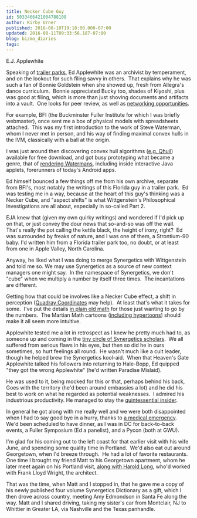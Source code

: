 ```yaml
---
title: Necker Cube Guy
id: 5033466421004788108
author: Kirby Urner
published: 2016-08-10T19:18:00.000-07:00
updated: 2016-08-11T09:33:56.187-07:00
blog: bizmo_diaries
tags: 
---
```


[](http://photos1.blogger.com/img/254/1836/640/edapple2.jpg)
E.J. Applewhite

Speaking of [trailer parks](http://worldgame.blogspot.com/2016/08/airline-talk.html), Ed Applewhite was an archivist by temperament, and on the lookout for such filing savvy in others.  That explains why he was such a fan of Bonnie Goldstein when she showed up, fresh from Allegra's dance curriculum.  Bonnie appreciated Bucky too, shades of Kiyoshi, plus was good at filing, which is more than just shoving documents and artifacts into a vault.  One looks for peer review, as well as [networking opportunities](http://wikieducator.org/File:Cuboctahedralpacking.jpg).

For example, BFI (the Buckminster Fuller Institute for which I was briefly webmaster), once sent me a box of physical models with spreadsheets attached.  This was my first introduction to the work of Steve Waterman, whom I never met in person, and his way of finding maximal convex hulls in the IVM, classically with a ball at the origin.

I was just around then discovering convex hull algorithms ([e.g. Qhull](http://www.qhull.org/)) available for free download, and got busy prototyping what became a genre, that of [rendering Watermans](http://www.4dsolutions.net/ocn/wgraphics.html), including inside interactive Java applets, forerunners of today's Android apps.

Ed himself bounced a few things off me from his own archive, separate from BFI's, most notably the writings of this Florida guy in a trailer park.  Ed was testing me in a way, because at the heart of this guy's thinking was a Necker Cube, and "aspect shifts" is what Wittgenstein's Philosophical Investigations are all about, especially in so-called Part 2.

EJA knew that (given my own quirky writings) and wondered if I'd pick up on that, or just convey the dour news that so-and-so was off the wall.  That's really the pot calling the kettle black, the height of irony, right?  Ed was surrounded by freaks of nature, and I was one of them, a Strontium-90 baby. I'd written him from a Florida trailer park too, no doubt, or at least from one in Apple Valley, North Carolina.

Anyway, he liked what I was doing to merge Synergetics with Wittgenstein and told me so. We may use Synergetics as a source of new context managers one might say.  In the namespace of Synergetics, we don't "cube" when we multiply a number by itself three times.  The incantations are different.

Getting how that could be involves like a Necker Cube effect, a shift in perception ([Quadray Coordinates](https://en.wikipedia.org/wiki/Quadray_coordinates) may help).  At least that's what it takes for some.  I've put the details [in plain old math](https://github.com/4dsolutions/Python5/blob/master/Computing%20Volumes.ipynb) for those just wanting to go by the numbers.  The Martian Math cartoons ([including hypertoons](http://worldgame.blogspot.com/2016/07/hypertoons-etc.html)) should make it all seem more intuitive.

Applewhite tested me a lot in retrospect as I knew he pretty much had to, as someone up and coming in the [tiny circle of Synergetics scholars](http://grunch.net/synergetics/intro.html).  We all suffered from serious flaws in his eyes, but then so did he in ours sometimes, so hurt feelings all round.  He wasn't much like a cult leader, though he helped brew the Synergetics kool-aid.  When that Heaven's Gate Applewhite talked his followers into returning to Hale-Bopp, Ed quipped "they got the wrong Applewhite" (he'd written Paradise Mislaid).

He was used to it, being mocked for this or that, perhaps behind his back,  Goes with the territory (he'd been around embassies a lot) and he did his best to work on what he regarded as potential weaknesses.  I admired his industrious productivity. He managed to stay the [quintessential insider](http://worldgame.blogspot.com/2005/01/national-treasure-movie-review.html).

In general he got along with me really well and we were both disappointed when I had to say good bye in a hurry, thanks to [a medical emergency](https://www.bestthinking.com/thinkers/computers_and_technology/programming/python/kirbyurner?tab=blog).  We'd been scheduled to have dinner, as I was in DC for back-to-back events, a Fuller Symposium (Ed a panelist), and a Pycon (both at GWU).  

I'm glad for his coming out to the left coast for that earlier visit with his wife June, and spending some quality time in Portland.  We'd also eat out around Georgetown, when I'd breeze through.  He had a lot of favorite restaurants.  One time I brought my friend Matt to his Georgetown apartment, whom he later meet again on his Portland visit, [along with Harold Long](http://worldgame.blogspot.com/2005/02/methodist-morning.html), who'd worked with Frank Lloyd Wright, the architect.

That was the time, when Matt and I stopped in, that he gave me a copy of his newly published four volume Synergetics Dictionary as a gift, which I then drove across country, meeting Amy Edmondson in Santa Fe along the way. Matt and I shared driving, taking my sister's car from Montclair, NJ to Whittier in Greater LA, via Nashville and the Texas panhandle.